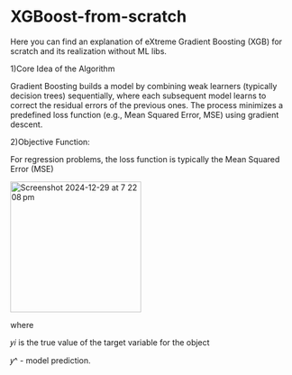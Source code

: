 # XGBoost-from-scratch
Here you can find an explanation of eXtreme Gradient Boosting (XGB) for scratch and its realization without ML libs.

1)Core Idea of the Algorithm

Gradient Boosting builds a model by combining weak learners (typically decision trees) sequentially, where each subsequent model learns to correct the residual errors of the previous ones. The process minimizes a predefined loss function (e.g., Mean Squared Error, MSE) using gradient descent.

2)Objective Function:

For regression problems, the loss function is typically the Mean Squared Error (MSE)

<img width="232" alt="Screenshot 2024-12-29 at 7 22 08 pm" src="https://github.com/user-attachments/assets/9eb08804-0432-4b3c-9352-f48121806434" />

where 

𝑦𝑖 is the true value of the target variable for the object 

𝑦^ - model prediction.

